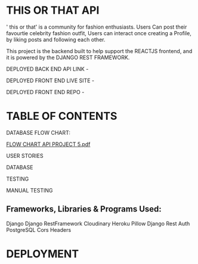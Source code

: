 # THIS OR THAT API

' this or that' is a community for fashion enthusiasts. 
Users Can post their favourtie celebrity fashion outfit, 
Users can interact once creating a Profile, by liking posts and following each other. 

This project is the backend built to help support the REACTJS frontend, and it is powered by the DJANGO REST FRAMEWORK.

DEPLOYED BACK END API LINK - 

DEPLOYED FRONT END LIVE SITE -

DEPLOYED FRONT END REPO - 


# TABLE OF CONTENTS 

DATABASE FLOW CHART:

[FLOW CHART API PROJECT 5.pdf](https://github.com/sammaxfleet/THISORTHATAPI/files/13649295/FLOW.CHART.API.PROJECT.5.pdf)


USER STORIES


DATABASE



TESTING


MANUAL TESTING


## Frameworks, Libraries & Programs Used:

Django
Django RestFramework
Cloudinary
Heroku
Pillow
Django Rest Auth
PostgreSQL
Cors Headers

# DEPLOYMENT 








